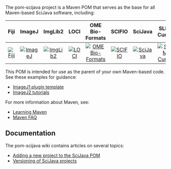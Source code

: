 The pom-scijava project is a Maven POM that serves as the base for all
Maven-based SciJava software, including:

| Fiji | ImageJ | ImgLib2 | LOCI | OME<br>Bio-Formats | SCIFIO | SciJava | SLIM Curve |
|:----:|:------:|:-------:|:----:|:---------------:|:------:|:-------:|:----------:|
| [![Fiji](http://www.scijava.org/icons/fiji-icon-64.png)](https://github.com/fiji) | [![ImageJ](http://www.scijava.org/icons/imagej2-icon-64.png)](https://github.com/imagej) | [![ImgLib2](http://www.scijava.org/icons/imglib2-icon-64.png)](https://github.com/imglib) | [![LOCI](http://www.scijava.org/icons/loci-icon-64.png)](https://github.com/uw-loci) | [![OME Bio-Formats](http://www.scijava.org/icons/bio-formats-icon-64.png)](https://github.com/openmicroscopy/bioformats) | [![SCIFIO](http://www.scijava.org/icons/scifio-icon-64.png)](https://github.com/scifio) | [![SciJava](http://www.scijava.org/icons/scijava-icon-64.png)](https://github.com/scijava) | [![SLIM Curve](http://www.scijava.org/icons/slim-curve-icon-64.png)](https://github.com/slim-curve) |

This POM is intended for use as the parent of your own Maven-based code.
See these examples for guidance:

* [ImageJ1 plugin template](https://github.com/imagej/minimal-ij1-plugin)
* [ImageJ2 tutorials](http://github.com/imagej/imagej-tutorials)

For more information about Maven, see:

* [Learning Maven](http://developer.imagej.net/learning-maven)
* [Maven FAQ](http://wiki.imagej.net/Maven_-_Frequently_Asked_Questions)

## Documentation

The pom-scijava wiki contains articles on several topics:

* [Adding a new project to the SciJava POM](https://github.com/scijava/pom-scijava/wiki/Adding-a-new-project-to-the-SciJava-POM)
* [Versioning of SciJava projects](https://github.com/scijava/pom-scijava/wiki/Versioning-of-SciJava-projects)
